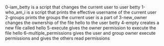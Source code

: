0-iam_betty is a script that changes the current user to user betty
1-who_am_i is a script that prints the effective username of the current user
2-groups prints the groups the current user is a part of
3-new_owner changes the ownership of the file hello to the user betty
4-empty creates a new file called hello
5-execute gives the owner permission to execute the file hello
6-multiple_permissions gives the user and group owner execute permissions and gives the others read permissions

